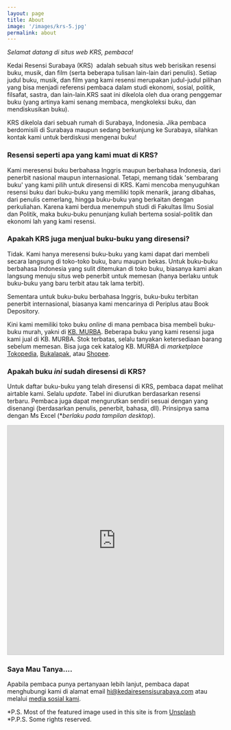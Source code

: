 ```yaml
---
layout: page
title: About
image: '/images/krs-5.jpg'
permalink: about
---
```


_Selamat datang di situs web KRS, pembaca!_

Kedai Resensi Surabaya (KRS)  adalah sebuah situs web berisikan resensi buku, musik, dan film (serta beberapa tulisan lain-lain dari penulis). Setiap judul buku, musik, dan film yang kami resensi merupakan judul-judul pilihan yang bisa menjadi referensi pembaca dalam studi ekonomi, sosial, politik, filsafat, sastra, dan lain-lain.KRS saat ini dikelola oleh dua orang penggemar buku (yang artinya kami senang membaca, mengkoleksi buku, dan mendiskusikan buku).

KRS dikelola dari sebuah rumah di Surabaya, Indonesia. Jika pembaca berdomisili di Surabaya maupun sedang berkunjung ke Surabaya, silahkan kontak kami untuk berdiskusi mengenai buku!

### Resensi seperti apa yang kami muat di KRS?

Kami meresensi buku berbahasa Inggris maupun berbahasa Indonesia, dari penerbit nasional maupun internasional. Tetapi, memang tidak 'sembarang buku' yang kami pilih untuk diresensi di KRS. Kami mencoba menyuguhkan resensi buku dari buku-buku yang memiliki topik menarik, jarang dibahas, dari penulis cemerlang, hingga buku-buku yang berkaitan dengan perkuliahan. Karena kami berdua menempuh studi di Fakultas Ilmu Sosial dan Politik, maka buku-buku penunjang kuliah bertema sosial-politik dan ekonomi lah yang kami resensi.

### Apakah KRS juga menjual buku-buku yang diresensi?

Tidak. Kami hanya meresensi buku-buku yang kami dapat dari membeli secara langsung di toko-toko buku, baru maupun bekas. Untuk buku-buku berbahasa Indonesia yang sulit ditemukan di toko buku, biasanya kami akan langsung menuju situs web penerbit untuk memesan (hanya berlaku untuk buku-buku yang baru terbit atau tak lama terbit).

Sementara untuk buku-buku berbahasa Inggris, buku-buku terbitan penerbit internasional, biasanya kami mencarinya di Periplus atau Book Depository.

Kini kami memiliki toko buku _online_ di mana pembaca bisa membeli buku-buku murah, yakni di [KB. MURBA](https://instagram.com/kbmurba). Beberapa buku yang kami resensi juga kami jual di KB. MURBA. Stok terbatas, selalu tanyakan ketersediaan barang sebelum memesan. Bisa juga cek katalog KB. MURBA di _marketplace_ [Tokopedia](https://tokopedia.com/kbmurba), [Bukalapak](https://bukalapak.com/u/kbmurba), atau [Shopee](https://shopee.co.id/kbmurba).

### Apakah buku _ini_ sudah diresensi di KRS?

Untuk daftar buku-buku yang telah diresensi di KRS, pembaca dapat melihat airtable kami. Selalu _update_. Tabel ini diurutkan berdasarkan resensi terbaru. Pembaca juga dapat mengurutkan sendiri sesuai dengan yang disenangi (berdasarkan penulis, penerbit, bahasa, dll). Prinsipnya sama dengan Ms Excel (\*_berlaku pada tampilan desktop_).

<iframe class="airtable-embed" src="https://airtable.com/embed/shr0EhFymOn66E7kC?backgroundColor=gray" frameborder="0" onmousewheel="" width="100%" height="533" style="background: transparent; border: 1px solid #ccc;"></iframe>

### Saya Mau Tanya....

Apabila pembaca punya pertanyaan lebih lanjut, pembaca dapat menghubungi kami di alamat email [hi@kedairesensisurabaya.com](mailto:kedairesensisurabaya@gmail.com) atau melalui [media sosial kami](https://instagram.com/rezafaricha).

\*P.S. Most of the featured image used in this site is from [Unsplash](unsplash.com)  
\*P.P.S. Some rights reserved.